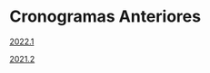 


Cronogramas Anteriores
======================








[2022.1](cronogramas-anteriores/copy2_of_cronograma.html)


[2021.2](cronogramas-anteriores/cronograma.html)









